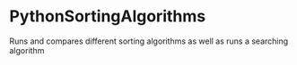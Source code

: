 # PythonSortingAlgorithms
Runs and compares different sorting algorithms as well as runs a searching algorithm

